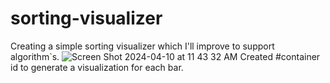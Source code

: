 # sorting-visualizer
Creating a simple sorting visualizer which I'll improve to support algorithm`s.
![Screen Shot 2024-04-10 at 11 43 32 AM](https://github.com/rmorales723/sorting-visualizer/assets/72527380/ccdb4fc5-4945-48ae-b836-fff614af1ee8)
Created #container id to generate a visualization for each bar.
